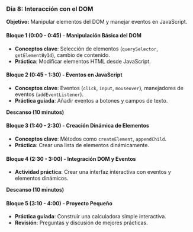 ### **Día 8: Interacción con el DOM**

**Objetivo:** Manipular elementos del DOM y manejar eventos en JavaScript.

#### **Bloque 1 (0:00 - 0:45) - Manipulación Básica del DOM**

- **Conceptos clave**: Selección de elementos (`querySelector`, `getElementById`), cambio de contenido.
- **Práctica**: Modificar elementos HTML desde JavaScript.

#### **Bloque 2 (0:45 - 1:30) - Eventos en JavaScript**

- **Conceptos clave**: Eventos (`click`, `input`, `mouseover`), manejadores de eventos (`addEventListener`).
- **Práctica guiada**: Añadir eventos a botones y campos de texto.

**Descanso (10 minutos)**

#### **Bloque 3 (1:40 - 2:30) - Creación Dinámica de Elementos**

- **Conceptos clave**: Métodos como `createElement`, `appendChild`.
- **Práctica**: Crear una lista de elementos dinámicamente.

#### **Bloque 4 (2:30 - 3:00) - Integración DOM y Eventos**

- **Actividad práctica**: Crear una interfaz interactiva con eventos y elementos dinámicos.

**Descanso (10 minutos)**

#### **Bloque 5 (3:10 - 4:00) - Proyecto Pequeño**

- **Práctica guiada**: Construir una calculadora simple interactiva.
- **Revisión**: Preguntas y discusión de mejores prácticas.
